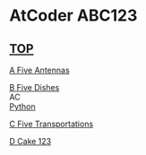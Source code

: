 # AtCoder ABC123  

## [TOP](https://atcoder.jp/contests/abc123)  

[A Five Antennas](https://atcoder.jp/contests/abc123/tasks/abc123_a)   

[](https://atcoder.jp/contests/abc123/submissions/)  

[B Five Dishes](https://atcoder.jp/contests/abc123/tasks/abc123_b)   
AC  
[Python](https://atcoder.jp/contests/abc123/submissions/15651860)  

[C Five Transportations](https://atcoder.jp/contests/abc123/tasks/abc123_c)   

[](https://atcoder.jp/contests/abc123/submissions/)  

[D Cake 123](https://atcoder.jp/contests/abc123/tasks/abc123_d)   

[](https://atcoder.jp/contests/abc123/submissions/)  

